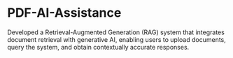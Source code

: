 # PDF-AI-Assistance

Developed a Retrieval-Augmented Generation (RAG) system that integrates document retrieval with generative AI, enabling users to upload documents, query the system, and obtain contextually accurate responses.
